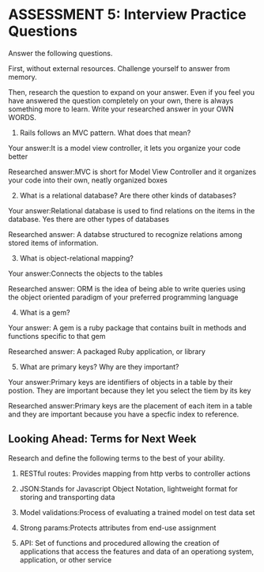 # ASSESSMENT 5: Interview Practice Questions
Answer the following questions.

First, without external resources. Challenge yourself to answer from memory.

Then, research the question to expand on your answer. Even if you feel you have answered the question completely on your own, there is always something more to learn. Write your researched answer in your OWN WORDS.

1. Rails follows an MVC pattern. What does that mean?

  Your answer:It is a model view controller, it lets you organize your code better

  Researched answer:MVC is short for Model View Controller and it organizes your code into their own, neatly organized boxes



2. What is a relational database? Are there other kinds of databases?

  Your answer:Relational database is used to find relations on the items in the database. Yes there are other types of databases

  Researched answer: A databse structured to recognize relations among stored items of information.



3. What is object-relational mapping?

  Your answer:Connects the objects to the tables

  Researched answer: ORM is the idea of being able to write queries using the object oriented paradigm of your preferred programming language



4. What is a gem?

  Your answer: A gem is a ruby package that contains built in methods and functions specific to that gem

  Researched answer: A packaged Ruby application, or library



5. What are primary keys? Why are they important?

  Your answer:Primary keys are identifiers of objects in a table by their postion. They are important because they let you select the tiem by its key

  Researched answer:Primary keys are the placement of each item in a table and they are important because you have a specfic index to reference.



## Looking Ahead: Terms for Next Week
Research and define the following terms to the best of your ability.

1. RESTful routes: Provides mapping from http verbs to controller actions

2. JSON:Stands for Javascript Object Notation, lightweight format for storing and transporting data

3. Model validations:Process of evaluating a trained model on test data set

4. Strong params:Protects attributes from end-use assignment

5. API: Set of functions and procedured allowing the creation of applications that access the features and data of an operationg system, application, or other service
